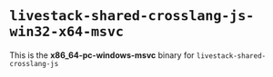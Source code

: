 # `livestack-shared-crosslang-js-win32-x64-msvc`

This is the **x86_64-pc-windows-msvc** binary for `livestack-shared-crosslang-js`
